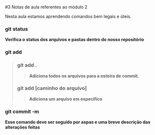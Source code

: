 #3 Notas de aula referentes ao módulo 2

Nesta aula estamos aprendendo comandos bem legais e úteis.

### git status
**Verifica o status dos arquivos e pastas dentro do nosso repositório**

### git add  

> ### git add .
>>**Adiciona todos os arquivos para a esteira de commit.**
>### git add [caminho do arquivo]
>>**Adiciona um arquivo em específico**

### git commit -m
**Esse comando deve ser seguido por aspas e uma breve descrição das alterações feitas**